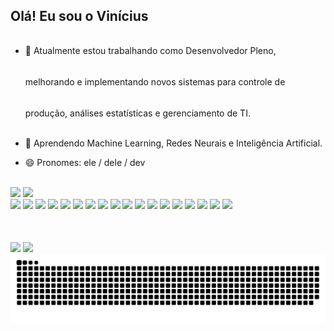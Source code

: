 ## Olá! Eu sou o Vinícius

- <p style="line-height:50px;">🔭 Atualmente estou trabalhando como Desenvolvedor Pleno, melhorando e implementando novos sistemas para controle de produção, análises estatísticas e gerenciamento de TI.</p>

- 🌱 Aprendendo Machine Learning, Redes Neurais e Inteligência Artificial.

- 😄 Pronomes: ele / dele / dev 

<div> <br>
  <img height="200em" src="https://github-readme-stats.vercel.app/api?username=vieira-brz&show_icons=true&theme=dark" />
  <img height="200em" src="https://github-readme-stats.vercel.app/api/top-langs/?username=vieira-brz&layout=compact&langs_count=16&theme=dark" />
</div>

<div style="display: flex;"> <br>
  <img height="40" src="https://cdn.jsdelivr.net/gh/devicons/devicon@latest/icons/html5/html5-original.svg" /> &nbsp;
  <img height="40" src="https://cdn.jsdelivr.net/gh/devicons/devicon@latest/icons/css3/css3-original.svg" /> &nbsp;
  <img height="40" src="https://cdn.jsdelivr.net/gh/devicons/devicon@latest/icons/javascript/javascript-original.svg" /> &nbsp;
  <img height="40" src="https://cdn.jsdelivr.net/gh/devicons/devicon@latest/icons/python/python-original.svg" /> &nbsp;
  <img height="40" src="https://cdn.jsdelivr.net/gh/devicons/devicon@latest/icons/jquery/jquery-plain-wordmark.svg" /> &nbsp;
  <img height="40" src="https://cdn.jsdelivr.net/gh/devicons/devicon@latest/icons/jupyter/jupyter-original-wordmark.svg" /> &nbsp;
  <img height="40" src="https://cdn.jsdelivr.net/gh/devicons/devicon@latest/icons/react/react-original.svg" /> &nbsp;
  <img height="40" src="https://cdn.jsdelivr.net/gh/devicons/devicon@latest/icons/vuejs/vuejs-original.svg" /> &nbsp;
  <img height="40" src="https://cdn.jsdelivr.net/gh/devicons/devicon@latest/icons/svelte/svelte-original.svg" /> &nbsp;
  <img height="40" src="https://cdn.jsdelivr.net/gh/devicons/devicon@latest/icons/nodejs/nodejs-original-wordmark.svg" /> &nbsp;
  <img height="40" src="https://cdn.jsdelivr.net/gh/devicons/devicon@latest/icons/npm/npm-original-wordmark.svg" /> &nbsp;
  <img height="40" src="https://cdn.jsdelivr.net/gh/devicons/devicon@latest/icons/linux/linux-original.svg" /> &nbsp;
  <img height="40" src="https://cdn.jsdelivr.net/gh/devicons/devicon@latest/icons/apache/apache-original-wordmark.svg" /> &nbsp;
  <img height="40" src="https://cdn.jsdelivr.net/gh/devicons/devicon@latest/icons/figma/figma-original.svg" /> &nbsp;
  <img height="40" src="https://cdn.jsdelivr.net/gh/devicons/devicon@latest/icons/mysql/mysql-original-wordmark.svg" /> &nbsp;
  <img height="40" src="https://cdn.jsdelivr.net/gh/devicons/devicon@latest/icons/numpy/numpy-plain-wordmark.svg" /> &nbsp;
  <img height="40" src="https://cdn.jsdelivr.net/gh/devicons/devicon@latest/icons/pfsense/pfsense-original.svg" /> &nbsp;
  <img height="40" src="https://cdn.jsdelivr.net/gh/devicons/devicon@latest/icons/mongodb/mongodb-plain-wordmark.svg" />             
</div>

##

<div>
  <a href="mailto:vieirabraz2003@gmail.com" target="_blank"><img src="https://img.shields.io/badge/Gmail-D14836?style=for-the-badge&logo=gmail&logoColor=white"/></a>
  <a href="https://web.whatsapp.com/send?phone=5541988417602" target="_blank"><img src="https://img.shields.io/badge/WhatsApp-25D366?style=for-the-badge&logo=whatsapp&logoColor=white"/></a>
</div>

<picture>
  <source
    media="(prefers-color-scheme: dark)"
    srcset="https://raw.githubusercontent.com/platane/snk/output/github-contribution-grid-snake-dark.svg"
  />
  <img
    alt="github contribution grid snake animation"
    src="https://raw.githubusercontent.com/platane/snk/output/github-contribution-grid-snake.svg"
  />
</picture>
